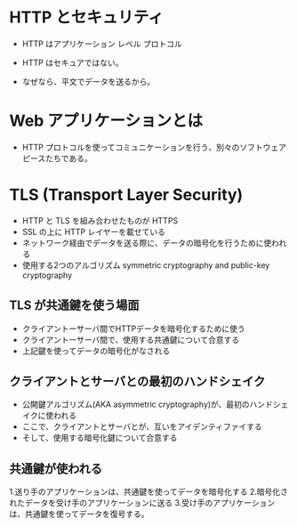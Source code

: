 # HTTP とセキュリティ
* HTTP はアプリケーション レベル プロトコル

* HTTP はセキュアではない。
* なぜなら、平文でデータを送るから。

# Web アプリケーションとは
* HTTP プロトコルを使ってコミュニケーションを行う、別々のソフトウェアピースたちである。


# TLS (Transport Layer Security)
* HTTP と TLS を組み合わせたものが HTTPS
* SSL の上に HTTP レイヤーを載せている
* ネットワーク経由でデータを送る際に、データの暗号化を行うために使われる
* 使用する2つのアルゴリズム  symmetric cryptography and public-key cryptography




## TLS が共通鍵を使う場面
* クライアントーサーバ間でHTTPデータを暗号化するために使う
* クライアントーサーバ間で、使用する共通鍵について合意する
* 上記鍵を使ってデータの暗号化がなされる

## クライアントとサーバとの最初のハンドシェイク
* 公開鍵アルゴリズム(AKA asymmetric cryptography)が、最初のハンドシェイクに使われる
* ここで、クライアントとサーバとが、互いをアイデンティファイする
* そして、使用する暗号化鍵について合意する

## 共通鍵が使われる
1.送り手のアプリケーションは、共通鍵を使ってデータを暗号化する
2.暗号化されたデータを受け手のアプリケーションに送る
3.受け手のアプリケーションは、共通鍵を使ってデータを復号する。
